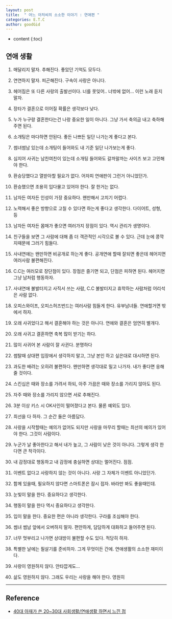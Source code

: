 ```yaml
---
layout: post
title:  " 어느 아저씨의 소소한 이야기 : 연애편 "
categories: E.T.C
author: goodGid
---
```

* content
{:toc}

## 연애 생활

1. 매달리지 말자. 추해진다. 좋았던 기억도 모두다.

2. 연연하지 말자. 피곤해진다. 구속이 사랑은 아니다.

3. 헤어짐은 또 다른 사랑의 출발선이다. 너를 못잊어.. 너밖에 없어... 이런 노래 듣지 말자.

4. 장타가 결혼으로 이어질 확률은 생각보다 낮다.

5. 누가 누구랑 결혼한다는건 나랑 중요한 일이 아니다. 그냥 가서 축의금 내고 축하해주면 된다.










6. 소개팅은 마다하면 안된다. 좋든 나쁘든 일단 나가는게 좋다고 본다.

7. 썸녀썸남 있는데 소개팅이 들어와도 내 기준 일단 나가보는게 좋다.

8. 심지어 사귀는 남친여친이 있는데 소개팅 들어와도 갈까말까는 사이즈 보고 고민해야 한다.

9. 환승당했다고 열받아할 필요가 없다. 어차피 연애판이 그런거 아니었던가.

10. 환승했으면 조용히 입다물고 있어야 한다. 잘 한거는 없다.

11. 남자든 여자든 인성이 가장 중요하다. 왠만해서 고치기 어렵다.

12. 노력해서 좋은 방향으로 고칠 수 있다면 하는게 좋다고 생각한다. 다이어트, 성형, 등

13. 남자든 여자든 몸매가 좋으면 여러가지 장점이 있다. 역시 관리가 생명이다.

14. 친구들을 보면 그 사람에 대해 좀 더 객관적인 시각으로 볼 수 있다. 근데 눈에 콩깍지때문에
     그러기 힘들다.

15. 사내연애는 왠만하면 비공개로 하는게 좋다. 공개연애 할때 잘되면 좋은데 헤어지면 여러사람
      불편해진다.

16. C.C는 여러모로 장단점이 있다. 장점은 즐기면 되고, 단점은 피하면 된다. 헤어지면 그냥 남처럼
      행동하자.

17. 사내연애 불발터지고 사직서 쓰는 사람, C.C 불발터지고 휴학하는 사람처럼 어리석은 사람 없다.

18. 오피스와이프, 오피스허즈번드는  여러사람 힘들게 한다. 유부남녀들. 연애할거면 밖에서 하자.

19. 오래 사귀었다고 해서 결혼해야 하는 것은 아니다. 연애와 결혼은 엄연히 별개다.

20. 오래 사귀고 결혼하면 축복 많이 받기는 하다.

21. 많이 사귀어 본 사람이 잘 사귄다. 분명하다

22. 썸탈때 상대편 입장에서 생각하지 말고, 그냥 본인 하고 싶은대로 대시하면 된다.

23. 과도한 배려는 오히려 불편하다. 왠만하면 생각대로 밀고 나가자. 내가 좋다면 응해 줄 것이다.

24. 스킨십은 때와 장소를 가려서 하되, 아주 가끔은 때와 장소를 가리지 않아도 된다.

25. 자주 때와 장소를 가리지 않으면 서로 추해진다.

26. 3분 이상 키스 시 OK사인이 떨어졌다고 본다. 물론 예외도 있다.

27. 최선을 다 하자. 그 순간 둘은 아름답다.

28. 사랑을 시작할때는 예의가 없어도 되지만 사랑을 마무리 할때는 최선의 예의가 있어야 한다.
      그것이 사람이다.

29. 누군가 날 좋아한다고 해서 내가 높고, 그 사람이 낮은 것이 아니다. 그렇게 생각 한다면 큰 착각이다.

30. 내 감정대로 행동하고 내 감정에 충실하면 상대는 멀어진다. 점점.

31. 이벤트 없다고 사랑하지 않는 것이 아니다. 사랑 그 자체가 이벤트 아니었던가.

32. 함께 있을때, 필요하지 않다면 스마트폰은 잠시 접자. 바라만 봐도 좋을때인데.

33. 눈빛이 말을 한다. 중요하다고 생각한다.

34. 행동이 말을 한다 역시 중요하다고 생각한다.

35. 입이 말을 한다. 중요한 편은 아니라 생각한다. 구라를 조심해야 한다.

36. 썸녀 썸남 앞에서 오버하지 말자. 편안하게, 담담하게 대화하고 들어주면 된다.

37. 너무 멋부리고 나가면 상대방이 불편할 수도 있다. 적당히 하자.

38. 특별한 날에는 필살기를 준비하자. 그게 무엇이든 간에. 연애생활의 소소한 재미이다.

39. 사랑이 영원하지 않다. 안타깝게도...

40. 삶도 영원하지 않다. 그래도 우리는 사랑을 해야 한다. 영원히


---

## Reference

* [40대 아재가 쓴 20~30대 사회생활/연애생활 하면서 느낀 점](https://cafe.naver.com/dokchi/7450810)